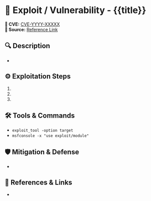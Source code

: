 # 🚨 Exploit / Vulnerability - {{title}}  
**📌 CVE:** [CVE-YYYY-XXXXX](link)  
**📖 Source:** [Reference Link](link)  

## 🔍 **Description**  
-  

## ⚙️ **Exploitation Steps**  
1.  
2.  
3.  

## 🛠️ **Tools & Commands**  
- `exploit_tool -option target`  
- `msfconsole -x "use exploit/module"`  

## 🛡️ **Mitigation & Defense**  
-  

## 📖 **References & Links**  
-  
